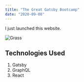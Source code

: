 ```yaml
---
title: "The Great Gatsby Bootcamp"
date: "2020-09-08"
---
```


I just launched this website.

![Grass](./grass.jpg)

## Technologies Used

1. Gatsby
2. GraphQL
3. React